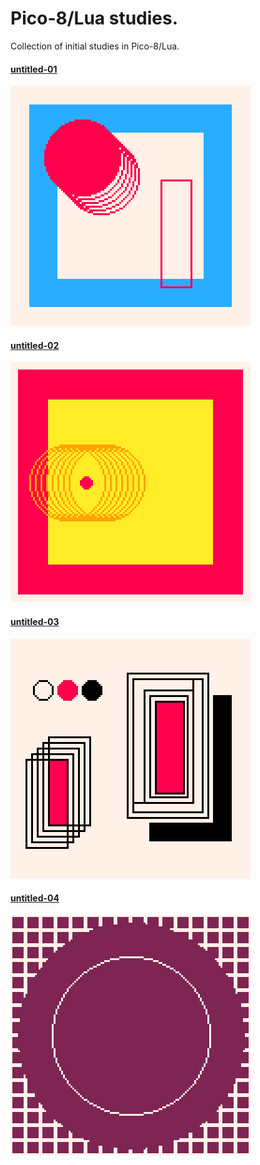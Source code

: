 # Pico-8/Lua studies.

Collection of initial studies in Pico-8/Lua.

#### [untitled-01](untitled-01/)
![thumb](untitled-01/thumb.png)

#### [untitled-02](untitled-02/)
![thumb](untitled-02/thumb.png)

#### [untitled-03](untitled-03/)
![thumb](untitled-03/thumb.png)

#### [untitled-04](untitled-04/)
![thumb](untitled-04/thumb.png)
